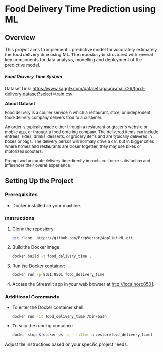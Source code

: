 # Food Delivery Time Prediction using ML

## Overview

This project aims to implement a predictive model for accurately estimately the food delivery time using ML. The repository is structured with several key components for data analysis, modelling and deployment of the predictive model.

##### Food Delivery Time System

Dataset Link: https://www.kaggle.com/datasets/gauravmalik26/food-delivery-dataset?select=train.csv

**About Dataset**


<font size="2">Food delivery is a courier service in which a restaurant, store, or independent food-delivery company delivers food to a customer. 

An order is typically made either through a restaurant or grocer's website or mobile app, or through a food ordering company. The delivered items can include entrees, sides, drinks, desserts, or grocery items and are typically delivered in boxes or bags. The delivery person will normally drive a car, but in bigger cities where homes and restaurants are closer together, they may use bikes or motorized scooters.

Prompt and accurate delivery time directly impacts customer satisfaction and influences their overall experience.</font>

## Setting Up the Project

### Prerequisites

- Docker installed on your machine.

### Instructions

1. Clone the repository:

    ```bash
    git clone  https://github.com/PrepVector/Applied-ML.git
    ```

2. Build the Docker image:

    ```bash
    docker build -t food_delivery_time .
    ```

3. Run the Docker container:

    ```bash
    docker run -p 8501:8501 food_delivery_time
    ```

4. Access the Streamlit app in your web browser at [http://localhost:8501](http://localhost:8501).

### Additional Commands

- To enter the Docker container shell:

    ```bash
    docker run -it food_delivery_time /bin/bash
    ```

- To stop the running container:

    ```bash
    docker stop $(docker ps -q --filter ancestor=food_delivery_time)
    ```

Adjust the instructions based on your specific project needs.
